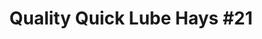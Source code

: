 ---
title: "Quality Quick Lube Hays #21"
url: /hays/quality-quick-lube-hays-21/
shop: car repair
---